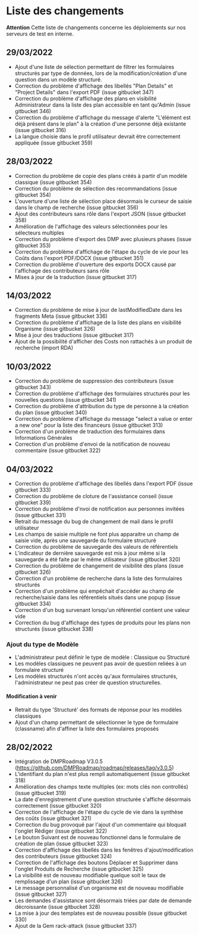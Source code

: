 # Liste des changements

**Attention** Cette liste de changements concerne les déploiements sur nos serveurs de test en interne. 

## 29/03/2022
- Ajout d'une liste de sélection permettant de filtrer les formulaires structurés par type de données, lors de la modification/création d'une question dans un modèle structuré.
- Correction du problème d'affichage des libellés "Plan Details" et "Project Details" dans l'export PDF (issue gitbucket 347)
- Correction du problème d'affichage des plans en visibilité Administrateur dans la liste des plan accessible en tant qu'Admin (issue gitbucket 346)
- Correction du problème d'affichage du message d'alerte "L'élément est déjà présent dans le plan" à la création d'une personne déjà existante (issue gitbucket 316)
- La langue choisie dans le profil utilisateur devrait être correctement appliquée (issue gitbucket 359)

## 28/03/2022
- Correction du problème de copie des plans créés à partir d'un modèle classique (issue gitbucket 354)
- Correction du problème de sélection des recommandations (issue gitbucket 354)
- L'ouverture d'une liste de sélection place désormais le curseur de saisie dans le champ de recherche (issue gitbucket 356)
- Ajout des contributeurs sans rôle dans l'export JSON (issue gitbucket 358)
- Amélioration de l'affichage des valeurs sélectionnées pour les sélecteurs multiples
- Correction du problème d'export des DMP avec plusieurs phases (issue gitbucket 353)
- Correction du problème d'affichage de l'étape du cycle de vie pour les Coûts dans l'export PDF/DOCX (issue gitbucket 351)
- Correction du problème d'ouverture des exports DOCX causé par l'affichage des contributeurs sans rôle
- Mises à jour de la traduction (issue gitbucket 317)

## 14/03/2022
- Correction du problème de mise à jour de lastModifiedDate dans les fragments Meta (issue gitbucket 336)
- Correction du problème d'affichage de la liste des plans en visibilité Organisme (issue gitbucket 326)
- Mise à jour des traductions (issue gitbucket 317)
- Ajout de la possibilité d'afficher des Costs non rattachés à un produit de recherche (import RDA)

## 10/03/2022
- Correction du problème de suppression des contributeurs (issue gitbucket 343)
- Correction du problème d'affichage des formulaires structurés pour les nouvelles questions  (issue gitbucket 341)
- Correction du problème d'attribution du type de personne à la création du plan (issue gitbucket 340)
- Correction du problème d'affichage du message "select a value or enter a new one" pour la liste des financeurs (issue gitbucket 313)
- Correction d'un problème de traduction des formulaires dans Informations Générales
- Correction d'un problème d'envoi de la notification de nouveau commentaire (issue gitbucket 322)


## 04/03/2022
- Correction du problème d'affichage des libellés dans l'export PDF (issue gitbucket 333)
- Correction du problème de cloture de l'assistance conseil  (issue gitbucket 339)
- Correction du problème d'nvoi de notification aux personnes invitées  (issue gitbucket 331)
- Retrait du message du bug de changement de mail dans le profil utilisateur
- Les champs de saisie multiple ne font plus apparaitre un champ de saisie vide, après une sauvegarde du formulaire structuré
- Correction du problème de sauvegarde des valeurs de référentiels
- L'indicateur de dernière sauvegarde est mis à jour même si la sauvegarde a été faite par le même utilisateur (issue gitbucket 320)
- Correction du problème de changement de visibilité des plans (issue gitbucket 326)
- Correction d'un problème de recherche dans la liste des formulaires structurés
- Correction d'un problème qui empêchait d'accéder au champ de recherche/saisie dans les référentiels situés dans une popup (issue gitbucket 334)
- Correction d'un bug survenant lorsqu'un référentiel contient une valeur vide
- Correction du bug d'affichage des types de produits pour les plans non structurés  (issue gitbucket 338)

### Ajout du type de Modèle
- L'administrateur peut définir le type de modèle : Classique ou Structuré
- Les modèles classiques ne peuvent pas avoir de question reliées à un formulaire structuré
- Les modèles structurés n'ont accès qu'aux formulaires structurés, l'administrateur ne peut pas créer de question structurelles.

#### Modification à venir
- Retrait du type 'Structuré' des formats de réponse pour les modèles classiques
- Ajout d'un champ permettant de sélectionner le type de formulaire (classname) afin d'affiner la liste des formulaires proposés

## 28/02/2022
- Intégration de DMPRoadmap V3.0.5 (https://github.com/DMPRoadmap/roadmap/releases/tag/v3.0.5)
- L'identifiant du plan n'est plus rempli automatiquement (issue gitbucket 318)
- Amélioration des champs texte multiples (ex: mots clés non controllés) (issue gitbucket 319)
- La date d'enregistrement d'une question structurée s'affiche désormais correctement (issue gitbucket 320)
- Correction de l'affichage de l'étape du cycle de vie dans la synthèse des coûts (issue gitbucket 321)
- Correction du bug provoqué par l'ajout d'un commentaire qui bloquait l'onglet Rédiger (issue gitbucket 322)
- Le bouton Suivant est de nouveau fonctionnel dans le formulaire de création de plan (issue gitbucket 323)
- Correction d'affichage des libellés dans les fenêtres d'ajout/modification des contributeurs (issue gitbucket 324)
- Correction de l'affichage des boutons Déplacer et Supprimer dans l'onglet Produits de Recherche (issue gitbucket 325)
- La visibilité est de nouveau modifiable quelque soit le taux de remplissage d'un plan (issue gitbucket 326)
- Le message personnalisé d'un organisme est de nouveau modifiable (issue gitbucket 327)
- Les demandes d'assistance sont désormais triées par date de demande décroissante (issue gitbucket 328)
- La mise à jour des templates est de nouveau possible (issue gitbucket 330)
- Ajout de la Gem rack-attack (issue gitbucket 337)
